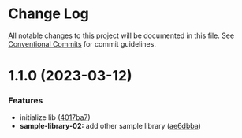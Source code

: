 # Change Log

All notable changes to this project will be documented in this file.
See [Conventional Commits](https://conventionalcommits.org) for commit guidelines.

# 1.1.0 (2023-03-12)

### Features

- initialize lib ([4017ba7](https://github.com/amaralc/nx-integrated-template/commit/4017ba7d3b29f72fea0c6e44ece6775ea10a225f))
- **sample-library-02:** add other sample library ([ae6dbba](https://github.com/amaralc/nx-integrated-template/commit/ae6dbba373359c927d0d796d1fee8d0e1af38002))
